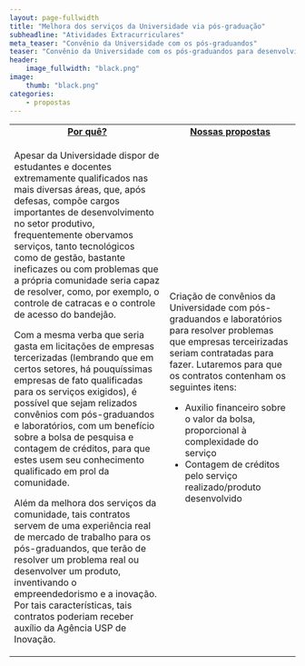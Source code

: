 ```yaml
---
layout: page-fullwidth
title: "Melhora dos serviços da Universidade via pós-graduação"
subheadline: "Atividades Extracurriculares"
meta_teaser: "Convênio da Universidade com os pós-graduandos"
teaser: "Convênio da Universidade com os pós-graduandos para desenvolvimento de serviços e produtos de inovação para a comunidade universitária"
header:
    image_fullwidth: "black.png"
image:
    thumb: "black.png"
categories:
    - propostas
---
```

<table style="width: 100%">
    <tr>
        <td><b><u><center>Por quê?</center></u></b></td><td><b><u><center>Nossas propostas</center></u></b></td>
    </tr><tr>
        <td><p>Apesar da Universidade dispor de estudantes e docentes extremamente qualificados nas mais diversas áreas, que, após defesas, compõe cargos importantes de desenvolvimento no setor produtivo, frequentemente obervamos serviços, tanto tecnológicos como de gestão, bastante ineficazes ou com problemas que a própria comunidade seria capaz de resolver, como, por exemplo, o controle de catracas e o controle de acesso do bandejão.</p>
            <p>Com a mesma verba que seria gasta em licitações de empresas tercerizadas (lembrando que em certos setores, há pouquíssimas empresas de fato qualificadas para os serviços exigidos), é possível que sejam relizados convênios com pós-graduandos e laboratórios, com um benefício sobre a bolsa de pesquisa e contagem de créditos, para que estes usem seu conhecimento qualificado em prol da comunidade.</p>
            <p>Além da melhora dos serviços da comunidade, tais contratos servem de uma experiência real de mercado de trabalho para os pós-graduandos, que terão de resolver um problema real ou desenvolver um produto, inventivando o empreendedorismo e a inovação. Por tais características, tais contratos poderiam receber auxílio da Agência USP de Inovação.
        </td><td>
            <p>Criação de convênios da Universidade com pós-graduandos e laboratórios para resolver problemas que empresas terceirizadas seriam contratadas para fazer. Lutaremos para que os contratos contenham os seguintes itens:<ul>
                <li>Auxilio financeiro sobre o valor da bolsa, proporcional à complexidade do serviço</li>
                <li>Contagem de créditos pelo serviço realizado/produto desenvolvido</li>
            </ul></p>
        </td>
    </tr>
</table>
